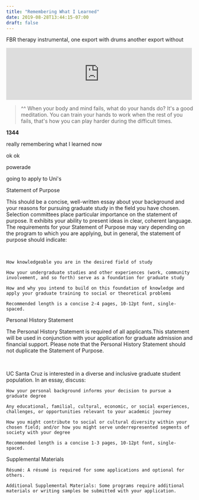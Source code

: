 ```yaml
---
title: "Remembering What I Learned"
date: 2019-08-28T13:44:15-07:00
draft: false
---
```


FBR therapy instrumental, one export with drums another export without

<!--more-->

<iframe src="https://archive.org/embed/FBR3WhatCanTheseHandsDo82bpmV2" width="500" height="140" frameborder="0" webkitallowfullscreen="true" mozallowfullscreen="true" allowfullscreen></iframe>

> ^^  When your body and mind fails, what do your hands do? It's a good meditation. You can train your hands to work when the rest of you fails, that's how you can play harder during the difficult times.  

**1344**

really remembering what I learned now

 ok ok

 powerade


 going to apply to Uni's



 Statement of Purpose

This should be a concise, well-written essay about your background and your reasons for pursuing graduate study in the field you have chosen. Selection committees place particular importance on the statement of purpose. It exhibits your ability to present ideas in clear, coherent language. The requirements for your Statement of Purpose may vary depending on the program to which you are applying, but in general, the statement of purpose should indicate:

​

    How knowledgeable you are in the desired field of study

    How your undergraduate studies and other experiences (work, community involvement, and so forth) serve as a foundation for graduate study

    How and why you intend to build on this foundation of knowledge and apply your graduate training to social or theoretical problems

    Recommended length is a concise 2-4 pages, 10-12pt font, single-spaced.




Personal History Statement

The Personal History Statement is required of all applicants.This statement will be used in conjunction with your application for graduate admission and financial support. Please note that the Personal History Statement should not duplicate the Statement of Purpose.

​

UC Santa Cruz is interested in a diverse and inclusive graduate student population. In an essay, discuss:

    How your personal background informs your decision to pursue a graduate degree

    Any educational, familial, cultural, economic, or social experiences, challenges, or opportunities relevant to your academic journey

    How you might contribute to social or cultural diversity within your chosen field; and/or how you might serve underrepresented segments of society with your degree​

    Recommended length is a concise 1-3 pages, 10-12pt font, single-spaced.


Supplemental Materials

    Résumé: A résumé is required for some applications and optional for others.

    Additional Supplemental Materials: Some programs require additional materials or writing samples be submitted with your application.
